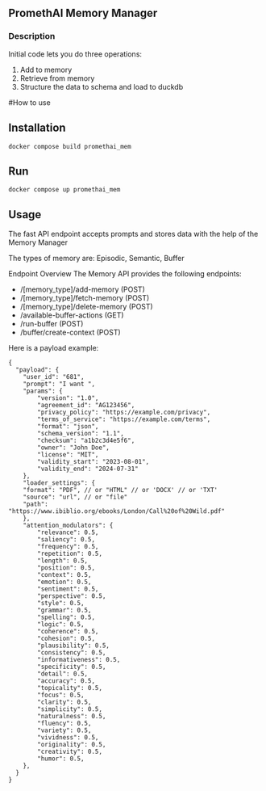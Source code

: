 ## PromethAI Memory Manager



### Description


Initial code lets you do three operations:

1. Add to memory
2. Retrieve from memory
3. Structure the data to schema and load to duckdb

#How to use

## Installation

```docker compose build promethai_mem   ```

## Run

```docker compose up promethai_mem   ```


## Usage

The fast API endpoint accepts prompts and stores data with the help of the Memory Manager

The types of memory are: Episodic, Semantic, Buffer

Endpoint Overview
The Memory API provides the following endpoints:

- /[memory_type]/add-memory (POST)
- /[memory_type]/fetch-memory (POST)
- /[memory_type]/delete-memory (POST)
- /available-buffer-actions (GET)
- /run-buffer (POST)
- /buffer/create-context (POST)

Here is a payload example:

```
{
  "payload": {
    "user_id": "681",
    "prompt": "I want ",
    "params": {
        "version": "1.0",
        "agreement_id": "AG123456",
        "privacy_policy": "https://example.com/privacy",
        "terms_of_service": "https://example.com/terms",
        "format": "json",
        "schema_version": "1.1",
        "checksum": "a1b2c3d4e5f6",
        "owner": "John Doe",
        "license": "MIT",
        "validity_start": "2023-08-01",
        "validity_end": "2024-07-31"
    },
    "loader_settings": {
    "format": "PDF", // or "HTML" // or 'DOCX' // or 'TXT'
    "source": "url", // or "file" 
    "path": "https://www.ibiblio.org/ebooks/London/Call%20of%20Wild.pdf"
    },
    "attention_modulators": {
        "relevance": 0.5,
        "saliency": 0.5,
        "frequency": 0.5, 
        "repetition": 0.5,
        "length": 0.5,
        "position": 0.5,
        "context": 0.5,
        "emotion": 0.5,
        "sentiment": 0.5,
        "perspective": 0.5,
        "style": 0.5,
        "grammar": 0.5,
        "spelling": 0.5,
        "logic": 0.5,
        "coherence": 0.5,
        "cohesion": 0.5,
        "plausibility": 0.5,
        "consistency": 0.5,
        "informativeness": 0.5,
        "specificity": 0.5,
        "detail": 0.5,
        "accuracy": 0.5,
        "topicality": 0.5,
        "focus": 0.5,
        "clarity": 0.5,
        "simplicity": 0.5,
        "naturalness": 0.5,
        "fluency": 0.5,
        "variety": 0.5,
        "vividness": 0.5,
        "originality": 0.5,
        "creativity": 0.5,
        "humor": 0.5,
    },
  }
}
```